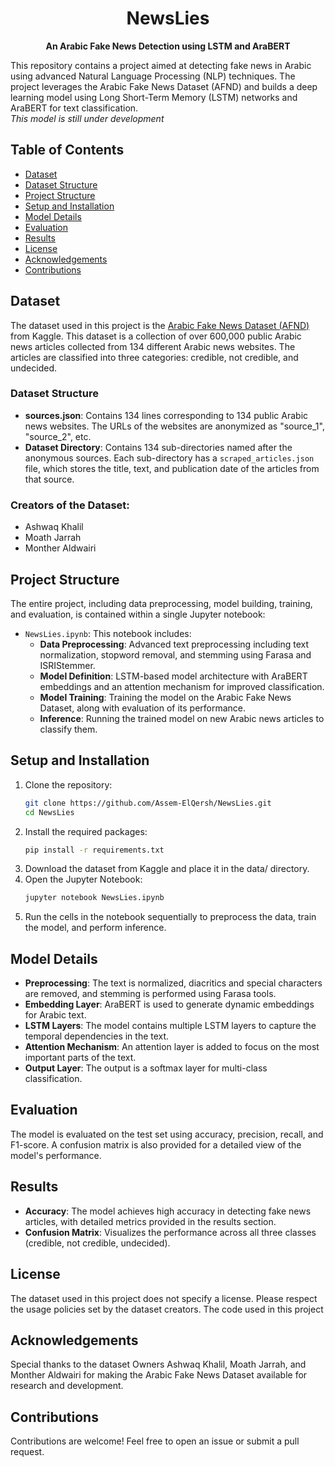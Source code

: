 <div align="center">

# NewsLies
**An Arabic Fake News Detection using LSTM and AraBERT**

</div>

This repository contains a project aimed at detecting fake news in Arabic using advanced Natural Language Processing (NLP) techniques. The project leverages the Arabic Fake News Dataset (AFND) and builds a deep learning model using Long Short-Term Memory (LSTM) networks and AraBERT for text classification.  
*This model is still under development*

## Table of Contents

- [Dataset](#dataset)
- [Dataset Structure](#dataset-structure)
- [Project Structure](#project-structure)
- [Setup and Installation](#setup-and-installation)
- [Model Details](#model-details)
- [Evaluation](#evaluation)
- [Results](#results)
- [License](#license)
- [Acknowledgements](#acknowledgements)
- [Contributions](#contributions)

## Dataset

The dataset used in this project is the [Arabic Fake News Dataset (AFND)](https://www.kaggle.com/datasets/murtadhayaseen/arabic-fake-news-dataset-afnd/data) from Kaggle. This dataset is a collection of over 600,000 public Arabic news articles collected from 134 different Arabic news websites. The articles are classified into three categories: credible, not credible, and undecided.

### Dataset Structure

- **sources.json**: Contains 134 lines corresponding to 134 public Arabic news websites. The URLs of the websites are anonymized as "source_1", "source_2", etc.
- **Dataset Directory**: Contains 134 sub-directories named after the anonymous sources. Each sub-directory has a `scraped_articles.json` file, which stores the title, text, and publication date of the articles from that source.

### Creators of the Dataset:
- Ashwaq Khalil
- Moath Jarrah
- Monther Aldwairi

## Project Structure

The entire project, including data preprocessing, model building, training, and evaluation, is contained within a single Jupyter notebook:

- `NewsLies.ipynb`: This notebook includes:
  - **Data Preprocessing**: Advanced text preprocessing including text normalization, stopword removal, and stemming using Farasa and ISRIStemmer.
  - **Model Definition**: LSTM-based model architecture with AraBERT embeddings and an attention mechanism for improved classification.
  - **Model Training**: Training the model on the Arabic Fake News Dataset, along with evaluation of its performance.
  - **Inference**: Running the trained model on new Arabic news articles to classify them.

## Setup and Installation

1. Clone the repository:
   ```bash
   git clone https://github.com/Assem-ElQersh/NewsLies.git
   cd NewsLies
   ```
2. Install the required packages:
   ```bash
   pip install -r requirements.txt
   ```
3. Download the dataset from Kaggle and place it in the data/ directory.
4. Open the Jupyter Notebook:
   ```bash
   jupyter notebook NewsLies.ipynb
   ```
5. Run the cells in the notebook sequentially to preprocess the data, train the model, and perform inference.

## Model Details

-  **Preprocessing**: The text is normalized, diacritics and special characters are removed, and stemming is performed using Farasa tools.
-  **Embedding Layer**: AraBERT is used to generate dynamic embeddings for Arabic text.
-  **LSTM Layers**: The model contains multiple LSTM layers to capture the temporal dependencies in the text.
-  **Attention Mechanism**: An attention layer is added to focus on the most important parts of the text.
-  **Output Layer**: The output is a softmax layer for multi-class classification.

## Evaluation
  The model is evaluated on the test set using accuracy, precision, recall, and F1-score. A confusion matrix is also provided for a detailed view of the model's performance.

## Results
-  **Accuracy**: The model achieves high accuracy in detecting fake news articles, with detailed metrics provided in the results section.
-  **Confusion Matrix**: Visualizes the performance across all three classes (credible, not credible, undecided).

## License
The dataset used in this project does not specify a license. Please respect the usage policies set by the dataset creators.
The code used in this project

## Acknowledgements
Special thanks to the dataset Owners Ashwaq Khalil, Moath Jarrah, and Monther Aldwairi for making the Arabic Fake News Dataset available for research and development.

## Contributions
Contributions are welcome! Feel free to open an issue or submit a pull request.
